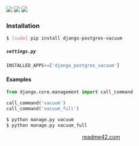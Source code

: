 <!--
https://readme42.com
-->


[![](https://img.shields.io/pypi/v/django-postgres-vacuum.svg?maxAge=3600)](https://pypi.org/project/django-postgres-vacuum/)
[![](https://img.shields.io/badge/License-Unlicense-blue.svg?longCache=True)](https://unlicense.org/)
[![](https://github.com/andrewp-as-is/django-postgres-vacuum.py/workflows/tests42/badge.svg)](https://github.com/andrewp-as-is/django-postgres-vacuum.py/actions)

### Installation
```bash
$ [sudo] pip install django-postgres-vacuum
```

##### `settings.py`
```python
INSTALLED_APPS+=['django_postgres_vacuum']
```

#### Examples
```python
from django.core.management import call_command

call_command('vacuum')
call_command('vacuum_full')
```

```bash
$ python manage.py vacuum
$ python manage.py vacuum_full
```

<p align="center">
    <a href="https://readme42.com/">readme42.com</a>
</p>
